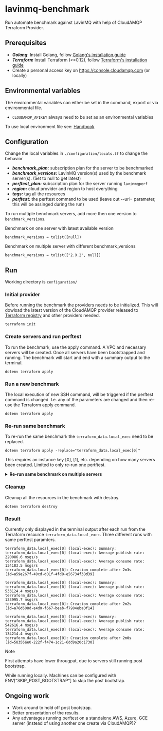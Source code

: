 # lavinmq-benchmark

Run automate benchmark against LavinMQ with help of CloudAMQP Terraform Provider.

## Prerequisites

- ***Golang***: Install Golang, follow [Golang's installation guide](https://go.dev/doc/install)
- ***Terraform*** Install Terraform (>=0.12), follow [Terraform's installation guide](https://developer.hashicorp.com/terraform/install)
- Create a personal access key on https://console.cloudamqp.com (or locally)

## Environmental variables

The environmental variables can either be set in the command, export or via environmental file.

- `CLOUDAMQP_APIKEY` always need to be set as an environmental variables

To use local environment file see: [Handbook](https://github.com/84codes/handbook/blob/main/terraform/run-locally.md#apply-the-configuration)

## Configuration

Change the local variables in `./configuration/locals.tf` to change the behavior

- ***benchmark_plan:*** subscription plan for the server to be benchmarked
- ***benchmark_versions:*** LavinMQ version(s) used by the benchmark server(s). (Set to null to
get latest)
- ***perftest_plan:*** subscription plan for the server running `lavinmqperf`
- ***region:*** cloud provider and region to host everything
- ***tags:*** tag all the resources
- ***perftest:*** the perftest command to be used (leave out --uri= parameter, this will be assinged
during the run)

To run multiple benchmark servers, add more then one version to `benchmark_versions`.

Benchmark on one server with latest available version

```hcl
benchmark_versions = tolist([null])
```

Benchmark on multiple server with different benchmark_versions

```hcl
benchmark_versions = tolist(["2.0.2", null])
```

## Run

Working directory is `configuration/`

### Initial provider

Before running the benchmark the providers needs to be initialized. This will dowload the latest
version of the CloudAMQP provider released to
[Terraform registry](https://registry.terraform.io/providers/cloudamqp/cloudamqp)
and other providers needed.

```console
terraform init
```

### Create servers and run perftest

To run the benchmark, use the apply command. A VPC and necessary servers will be created. Once all
servers have been bootstrapped and running. The benchmark will start and end with a summary output
to the terminal.

```console
dotenv terraform apply
```

### Run a new benchmark

The local execution of new SSH command, will be triggered if the perftest command is changed. I.e.
any of the parameters are changed and then re-use the Terraform apply command.

```console
dotenv terraform apply
```

### Re-run same benchmark

To re-run the same benchmark the `terraform_data.local_exec` need to be replaced.

```console
dotenv terraform apply -replace="terraform_data.local_exec[0]"
```

This requires an instance key [0], [1], etc. depending on how many servers been created.
Limited to only re-run one pertftest.

<details>
  <summary>
    <b>Re-run same benchmark on multiple servers</b>
  </summary>
  If more then one benchmark server is used and re-run all perftest. This will require two commands.
  First destroy the resource followed by apply.

  ```console
  dotenv terraform destroy -target terraform_data.local_exec
  dotenv terraform apply
  ```

</details>

### Cleanup

Cleanup all the resources in the benchmark with destroy.

```console
dotenv terraform destroy
```

### Result

Currently only displayed in the terminal output after each run from the Terraform resource
`terraform_data.local_exec`. Three different runs with same perftest paramters.

```console
terraform_data.local_exec[0] (local-exec): Summary:
terraform_data.local_exec[0] (local-exec): Average publish rate: 220086.6 msgs/s
terraform_data.local_exec[0] (local-exec): Average consume rate: 134183.5 msgs/s
terraform_data.local_exec[0]: Creation complete after 2m3s [id=a59e267f-40cd-d01f-4fd8-e56734f38d39]

terraform_data.local_exec[0] (local-exec): Summary:
terraform_data.local_exec[0] (local-exec): Average publish rate: 533124.4 msgs/s
terraform_data.local_exec[0] (local-exec): Average consume rate: 133995.7 msgs/s
terraform_data.local_exec[0]: Creation complete after 2m2s [id=a76d608d-e4d0-f667-beab-f7904eba0f14]

terraform_data.local_exec[0] (local-exec): Summary:
terraform_data.local_exec[0] (local-exec): Average publish rate: 542616.4 msgs/s
terraform_data.local_exec[0] (local-exec): Average consume rate: 134214.4 msgs/s
terraform_data.local_exec[0]: Creation complete after 2m0s [id=58356ae0-222f-f474-1c21-6dd9a20c1730]
```

> [!NOTE]
>First attempts have lower througput, due to servers still running post bootstrap.

While running locally. Machines can be configured with ENV["SKIP_POST_BOOTSTRAP"]
to skip the post bootstrap.

## Ongoing work

- Work around to hold off post bootstrap.
- Better presentation of the results.
- Any advantages running perftest on a standalone AWS, Azure, GCE server (instead of using another
one create via CloudAMQP)?
